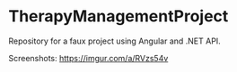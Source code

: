 # TherapyManagementProject
Repository for a faux project using Angular and .NET API.

Screenshots: https://imgur.com/a/RVzs54v
